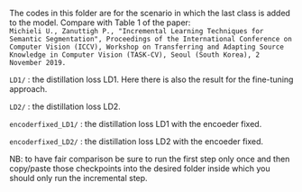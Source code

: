 The codes in this folder are for the scenario in which the last class is added to the model.
Compare with Table 1 of the paper:   
```Michieli U., Zanuttigh P., "Incremental Learning Techniques for Semantic Segmentation", Proceedings of the International Conference on Computer Vision (ICCV), Workshop on Transferring and Adapting Source Knowledge in Computer Vision (TASK-CV), Seoul (South Korea), 2 November 2019.```





```LD1/``` : the distillation loss LD1. Here there is also the result for the fine-tuning approach.


```LD2/``` : the distillation loss LD2.


```encoderfixed_LD1/``` : the distillation loss LD1 with the encoeder fixed.


```encoderfixed_LD2/``` : the distillation loss LD2 with the encoeder fixed.



NB: to have fair comparison be sure to run the first step only once and then copy/paste those checkpoints into the desired folder inside which you should only run the incremental step. 


